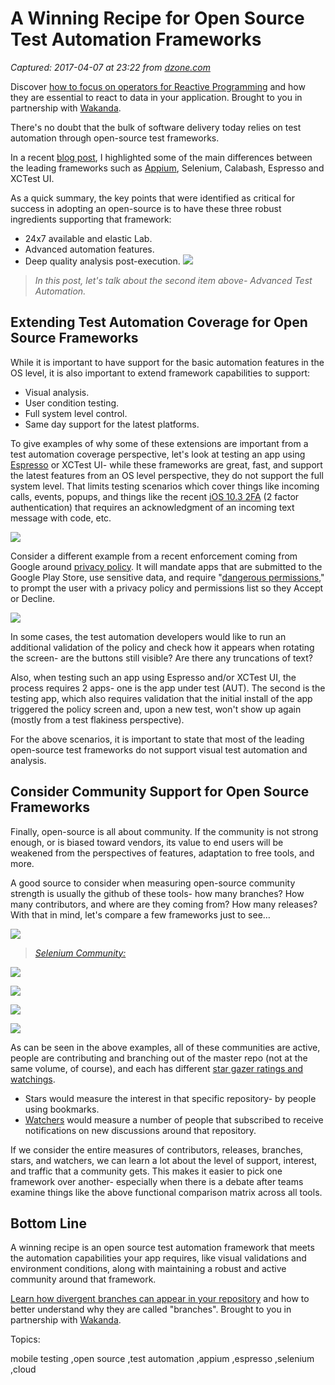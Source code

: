 # A Winning Recipe for Open Source Test Automation Frameworks

_Captured: 2017-04-07 at 23:22 from [dzone.com](https://dzone.com/articles/a-winning-recipe-for-open-source-test-automation-f?edition=288885&utm_source=Daily%20Digest&utm_medium=email&utm_campaign=dd%202017-04-07)_

Discover [how to focus on operators for Reactive Programming](https://dzone.com/go?i=190139&u=https%3A%2F%2Fblog.wakanda.io%2Freactive-programming-operators%2F%3Futm_source%3Ddzone%26utm_campaign%3Dblog-article%26utm_medium%3Dreferral) and how they are essential to react to data in your application. Brought to you in partnership with [Wakanda](https://dzone.com/go?i=190139&u=https%3A%2F%2Fwww.wakanda.io%2F).

There's no doubt that the bulk of software delivery today relies on test automation through open-source test frameworks.

In a recent [blog post](http://blog.perfectomobile.com/mobile-application-testing/best-open-source-test-automation-tool-2/), I highlighted some of the main differences between the leading frameworks such as [Appium](https://www.perfectomobile.com/integrations/appium-extension), Selenium, Calabash, Espresso and XCTest UI.

As a quick summary, the key points that were identified as critical for success in adopting an open-source is to have these three robust ingredients supporting that framework:

  * 24x7 available and elastic Lab.
  * Advanced automation features.
  * Deep quality analysis post-execution.
![](http://blog.perfectomobile.com/wp-content/uploads/2017/03/Frameworks.png)

> _In this post, let's talk about the second item above- Advanced Test Automation._

## **Extending Test Automation Coverage for Open Source Frameworks**

While it is important to have support for the basic automation features in the OS level, it is also important to extend framework capabilities to support:

  * Visual analysis.
  * User condition testing.
  * Full system level control.
  * Same day support for the latest platforms.

To give examples of why some of these extensions are important from a test automation coverage perspective, let's look at testing an app using [Espresso](https://www.perfectomobile.com/solutions/devtunnel/espresso-in-continuous-integration) or XCTest UI- while these frameworks are great, fast, and support the latest features from an OS level perspective, they do not support the full system level. That limits testing scenarios which cover things like incoming calls, events, popups, and things like the recent [iOS 10.3 2FA](https://9to5mac.com/2017/02/25/two-factor-authentication-ios-10-3/) (2 factor authentication) that requires an acknowledgment of an incoming text message with code, etc.

![](http://blog.perfectomobile.com/wp-content/uploads/2017/03/Index.png)

Consider a different example from a recent enforcement coming from Google around [privacy policy](http://www.zdnet.com/article/google-plans-purge-of-play-store-apps-without-privacy-policies/). It will mandate apps that are submitted to the Google Play Store, use sensitive data, and require "[dangerous permissions](https://developer.android.com/guide/topics/permissions/requesting.html#normal-dangerous)," to prompt the user with a privacy policy and permissions list so they Accept or Decline.

![](http://blog.perfectomobile.com/wp-content/uploads/2017/03/googledangerouspermissions.png)

In some cases, the test automation developers would like to run an additional validation of the policy and check how it appears when rotating the screen- are the buttons still visible? Are there any truncations of text?

Also, when testing such an app using Espresso and/or XCTest UI, the process requires 2 apps- one is the app under test (AUT). The second is the testing app, which also requires validation that the initial install of the app triggered the policy screen and, upon a new test, won't show up again (mostly from a test flakiness perspective).

For the above scenarios, it is important to state that most of the leading open-source test frameworks do not support visual test automation and analysis.

## **Consider Community Support for Open Source Frameworks**

Finally, open-source is all about community. If the community is not strong enough, or is biased toward vendors, its value to end users will be weakened from the perspectives of features, adaptation to free tools, and more.

A good source to consider when measuring open-source community strength is usually the github of these tools- how many branches? How many contributors, and where are they coming from? How many releases? With that in mind, let's compare a few frameworks just to see…

![](http://blog.perfectomobile.com/wp-content/uploads/2017/03/appiumcommunity.png)

> _[Selenium Community:](https://github.com/SeleniumHQ/selenium)_

![](http://blog.perfectomobile.com/wp-content/uploads/2017/03/seleniumcommunity.png)

![](http://blog.perfectomobile.com/wp-content/uploads/2017/03/XCTestUI.png)

![](http://blog.perfectomobile.com/wp-content/uploads/2017/03/Calabash.png)

![](http://blog.perfectomobile.com/wp-content/uploads/2017/03/GoogleEspresso.png)

As can be seen in the above examples, all of these communities are active, people are contributing and branching out of the master repo (not at the same volume, of course), and each has different [star gazer ratings and watchings](https://developer.github.com/v3/activity/starring/).

  * Stars would measure the interest in that specific repository- by people using bookmarks.
  * [Watchers](https://developer.github.com/v3/activity/watching/) would measure a number of people that subscribed to receive notifications on new discussions around that repository.

If we consider the entire measures of contributors, releases, branches, stars, and watchers, we can learn a lot about the level of support, interest, and traffic that a community gets. This makes it easier to pick one framework over another- especially when there is a debate after teams examine things like the above functional comparison matrix across all tools.

## **Bottom Line**

A winning recipe is an open source test automation framework that meets the automation capabilities your app requires, like visual validations and environment conditions, along with maintaining a robust and active community around that framework.

[Learn how divergent branches can appear in your repository](https://dzone.com/go?i=190140&u=https%3A%2F%2Fblog.wakanda.io%2Fanimated-git-4-understand-divergent-branches-appear-fetching-remote-repository%2F%3Futm_source%3Ddzone%26utm_campaign%3Dblog-article%26utm_medium%3Dreferral) and how to better understand why they are called "branches". Brought to you in partnership with [Wakanda](https://dzone.com/go?i=190140&u=https%3A%2F%2Fwww.wakanda.io%2F).

Topics:

mobile testing ,open source ,test automation ,appium ,espresso ,selenium ,cloud
